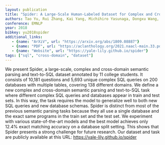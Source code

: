 ```yaml
---
layout: publication
title: "Spider: A Large-Scale Human-Labeled Dataset for Complex and Cross-Domain Semantic Parsing and Text-to-SQL Task"
authors: Tao Yu, Rui Zhang, Kai Yang, Michihiro Yasunaga, Dongxu Wang, Zifan Li, James Ma, Irene Li, Qingning Yao, Shanelle Roman, Zilin Zhang, Dragomir Radev
conference: EMNLP
year: 2018
bibkey: yu2018spider
additional_links:
   - {name: "ArXiV", url: "https://arxiv.org/abs/1809.08887"}
   - {name: "PDF", url: "https://aclanthology.org/2021.naacl-main.33.pdf"}
   - {name: "Website", url: "https://yale-lily.github.io/spider"}
tags: ["sql", "cross-domain", "dataset"]
---
```

We present Spider, a large-scale, complex and cross-domain semantic parsing and text-to-SQL dataset annotated by 11 college students. It consists of 10,181 questions and 5,693 unique complex SQL queries on 200 databases with multiple tables, covering 138 different domains. We define a new complex and cross-domain semantic parsing and text-to-SQL task where different complex SQL queries and databases appear in train and test sets. In this way, the task requires the model to generalize well to both new SQL queries and new database schemas. Spider is distinct from most of the previous semantic parsing tasks because they all use a single database and the exact same programs in the train set and the test set. We experiment with various state-of-the-art models and the best model achieves only 12.4% exact matching accuracy on a database split setting. This shows that Spider presents a strong challenge for future research. Our dataset and task are publicly available at this URL: https://yale-lily.github.io/spider
